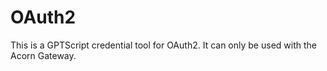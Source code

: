 # OAuth2

This is a GPTScript credential tool for OAuth2. It can only be used with the Acorn Gateway.
